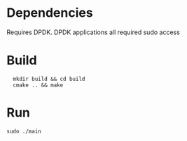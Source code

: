 # Dependencies
  Requires DPDK. DPDK applications all required sudo access

# Build
```
  mkdir build && cd build
  cmake .. && make
```

# Run
```
sudo ./main
```
